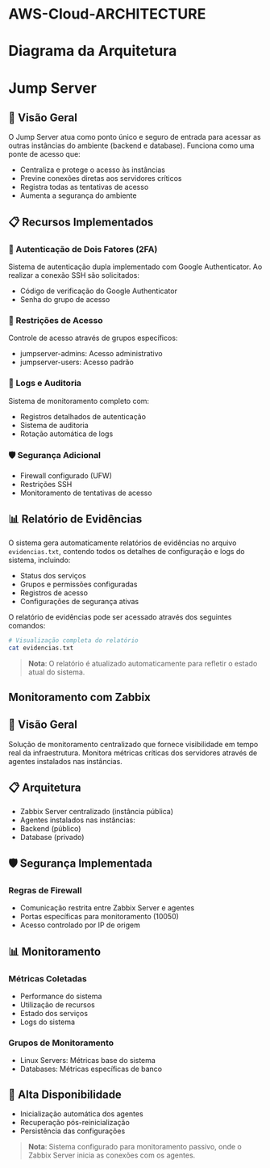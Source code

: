 # AWS-Cloud-ARCHITECTURE

# Diagrama da Arquitetura





# Jump Server

## 🎯 Visão Geral
O Jump Server atua como ponto único e seguro de entrada para acessar as outras instâncias do ambiente (backend e database). Funciona como uma ponte de acesso que:
- Centraliza e protege o acesso às instâncias
- Previne conexões diretas aos servidores críticos
- Registra todas as tentativas de acesso
- Aumenta a segurança do ambiente
  
## 📋 Recursos Implementados

### 🔐 Autenticação de Dois Fatores (2FA)
Sistema de autenticação dupla implementado com Google Authenticator. Ao realizar a conexão SSH são solicitados:
- Código de verificação do Google Authenticator
- Senha do grupo de acesso

### 👥 Restrições de Acesso
Controle de acesso através de grupos específicos:
- jumpserver-admins: Acesso administrativo
- jumpserver-users: Acesso padrão

### 📝 Logs e Auditoria
Sistema de monitoramento completo com:
- Registros detalhados de autenticação
- Sistema de auditoria
- Rotação automática de logs

### 🛡️ Segurança Adicional
- Firewall configurado (UFW)
- Restrições SSH
- Monitoramento de tentativas de acesso

## 📊 Relatório de Evidências

O sistema gera automaticamente relatórios de evidências no arquivo `evidencias.txt`, contendo todos os detalhes de configuração e logs do sistema, incluindo:
- Status dos serviços
- Grupos e permissões configuradas
- Registros de acesso
- Configurações de segurança ativas

O relatório de evidências pode ser acessado através dos seguintes comandos:

```bash
# Visualização completa do relatório
cat evidencias.txt
```
> **Nota**: O relatório é atualizado automaticamente para refletir o estado atual do sistema.


## Monitoramento com Zabbix

## 🎯 Visão Geral
Solução de monitoramento centralizado que fornece visibilidade em tempo real da infraestrutura. Monitora métricas críticas dos servidores através de agentes instalados nas instâncias.

## 📋 Arquitetura
- Zabbix Server centralizado (instância pública)
- Agentes instalados nas instâncias:
 - Backend (público)
 - Database (privado)

## 🛡️ Segurança Implementada
### Regras de Firewall
- Comunicação restrita entre Zabbix Server e agentes
- Portas específicas para monitoramento (10050)
- Acesso controlado por IP de origem

## 📊 Monitoramento
### Métricas Coletadas
- Performance do sistema
- Utilização de recursos
- Estado dos serviços
- Logs do sistema

### Grupos de Monitoramento
- Linux Servers: Métricas base do sistema
- Databases: Métricas específicas de banco

## 🔄 Alta Disponibilidade
- Inicialização automática dos agentes
- Recuperação pós-reinicialização
- Persistência das configurações

> **Nota**: Sistema configurado para monitoramento passivo, onde o Zabbix Server inicia as conexões com os agentes.


